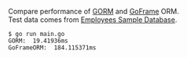 Compare performance of [GORM](https://github.com/go-gorm/gorm) and [GoFrame](https://github.com/gogf/gf) ORM.  
Test data comes from [Employees Sample Database](https://dev.mysql.com/doc/employee/en/).
```shell
$ go run main.go
GORM:  19.41936ms
GoFrameORM:  184.115371ms
```